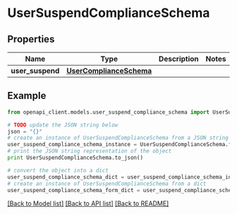# UserSuspendComplianceSchema


## Properties
Name | Type | Description | Notes
------------ | ------------- | ------------- | -------------
**user_suspend** | [**UserComplianceSchema**](UserComplianceSchema.md) |  | 

## Example

```python
from openapi_client.models.user_suspend_compliance_schema import UserSuspendComplianceSchema

# TODO update the JSON string below
json = "{}"
# create an instance of UserSuspendComplianceSchema from a JSON string
user_suspend_compliance_schema_instance = UserSuspendComplianceSchema.from_json(json)
# print the JSON string representation of the object
print UserSuspendComplianceSchema.to_json()

# convert the object into a dict
user_suspend_compliance_schema_dict = user_suspend_compliance_schema_instance.to_dict()
# create an instance of UserSuspendComplianceSchema from a dict
user_suspend_compliance_schema_form_dict = user_suspend_compliance_schema.from_dict(user_suspend_compliance_schema_dict)
```
[[Back to Model list]](../README.md#documentation-for-models) [[Back to API list]](../README.md#documentation-for-api-endpoints) [[Back to README]](../README.md)


